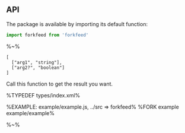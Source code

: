 ## API

The package is available by importing its default function:

```js
import forkfeed from 'forkfeed'
```

%~%

```## forkfeed
[
  ["arg1", "string"],
  ["arg2?", "boolean"]
]
```

Call this function to get the result you want.

%TYPEDEF types/index.xml%

%EXAMPLE: example/example.js, ../src => forkfeed%
%FORK example example/example%

%~%